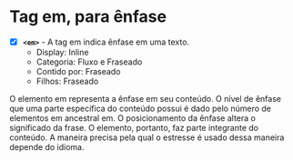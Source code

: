 # Tag em, para ênfase

- [X] **`<em>`** - A tag em indica ênfase  em uma texto.
  - Display: Inline
  - Categoria: Fluxo e Fraseado
  - Contido por: Fraseado
  - Filhos: Fraseado

O elemento em representa a ênfase em seu conteúdo. O nível de ênfase que uma parte específica do conteúdo possui é dado pelo número de elementos em ancestral em. O posicionamento da ênfase altera o significado da frase. O elemento, portanto, faz parte integrante do conteúdo. A maneira precisa pela qual o estresse é usado dessa maneira depende do idioma.
